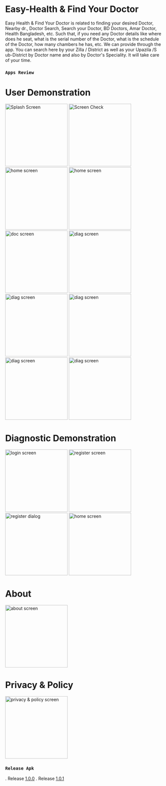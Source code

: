 # Easy-Health & Find Your Doctor

Easy Health &amp; Find Your Doctor is related to finding your desired Doctor, Nearby dr., Doctor Search, Search your Doctor, BD Doctors, Amar Doctor, Health Bangladesh, etc. Such that, if you need any Doctor details like where does he seat, what is the serial number of the Doctor, what is the schedule of the Doctor, how many chambers he has, etc. We can provide through the app. You can search here by your Zilla / District as well as your Upazila /S ub-District by Doctor name and also by Doctor's Speciality. It will take care of your time.

### `Apps Review`

# User Demonstration

<p>
  <img src="https://github.com/Saruj-chy/Easy-Health-FYD/blob/main/App%20Review/splash.jpg"   width="200" title="Splash Screen">
  <img src="https://github.com/Saruj-chy/Easy-Health-FYD/blob/main/App%20Review/check_screen.jpg"   width="200" title="Screen Check">
  <img src="https://github.com/Saruj-chy/Easy-Health-FYD/blob/main/App%20Review/diag_home_eng.jpg"   width="200" alt="home screen">
  <img src="https://github.com/Saruj-chy/Easy-Health-FYD/blob/main/App%20Review/doctor_home_eng.jpg"   width="200" alt="home screen">
  <img src="https://github.com/Saruj-chy/Easy-Health-FYD/blob/main/App%20Review/doc_diag_list.jpg"   width="200" alt="doc screen">
  <img src="https://github.com/Saruj-chy/Easy-Health-FYD/blob/main/App%20Review/diag_doc_list.jpg"   width="200" alt="diag screen">
  <img src="https://github.com/Saruj-chy/Easy-Health-FYD/blob/main/App%20Review/nav_eng.jpg"   width="200" alt="diag screen">
  <img src="https://github.com/Saruj-chy/Easy-Health-FYD/blob/main/App%20Review/favourite.jpg"   width="200" alt="diag screen">
  <img src="https://github.com/Saruj-chy/Easy-Health-FYD/blob/main/App%20Review/settings.jpg"   width="200" alt="diag screen">
  <img src="https://github.com/Saruj-chy/Easy-Health-FYD/blob/main/App%20Review/logout.jpg"   width="200" alt="diag screen">
</p>

# Diagnostic Demonstration

<p>
  <img src="https://github.com/Saruj-chy/Easy-Health-FYD/blob/main/App%20Review/diag_login.jpg"  width="200" alt="login screen">
  <img src="https://github.com/Saruj-chy/Easy-Health-FYD/blob/main/App%20Review/diag_reg_1.jpg"  width="200" alt="register screen">
  <img src="https://github.com/Saruj-chy/Easy-Health-FYD/blob/main/App%20Review/diag_reg_dialog.jpg"  width="200" alt="register dialog">
  <img src="https://github.com/Saruj-chy/Easy-Health-FYD/blob/main/App%20Review/diag_home_screen.jpg"  width="200" alt="home screen">
</p>

# About

<p>
<img src="https://github.com/Saruj-chy/Easy-Health-FYD/blob/main/App%20Review/about.jpg"  width="200" alt="about screen">
</p>

# Privacy & Policy

<p>
  <img src="https://github.com/Saruj-chy/Easy-Health-FYD/blob/main/App%20Review/privacy_policy.jpg"  width="200" alt="privacy & policy screen">
</p>

### `Release Apk`

. Release [1.0.0](https://github.com/Saruj-chy/Easy-Health-FYD/blob/main/ReleaseApk/release%201.0.0.apk?raw=true)
. Release [1.0.1](https://github.com/Saruj-chy/Easy-Health-FYD/blob/main/ReleaseApk/release%201.0.0.apk?raw=true)
